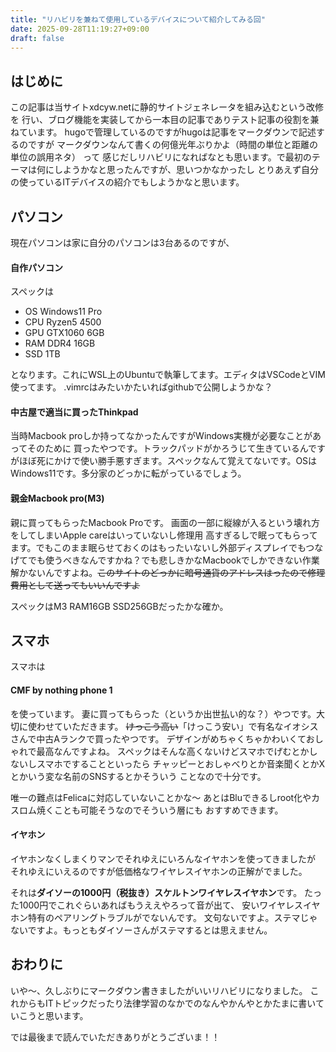 ```yaml
---
title: "リハビリを兼ねて使用しているデバイスについて紹介してみる回"
date: 2025-09-28T11:19:27+09:00
draft: false
---
```


## はじめに
この記事は当サイトxdcyw.netに静的サイトジェネレータを組み込むという改修を
行い、ブログ機能を実装してから一本目の記事でありテスト記事の役割を兼ねています。
hugoで管理しているのですがhugoは記事をマークダウンで記述するのですが
マークダウンなんて書くの何億光年ぶりかよ（時間の単位と距離の単位の誤用ネタ） って
感じだしリハビリになればなとも思います。で最初のテーマは何にしようかなと思ったんですが、思いつかなかったし
とりあえず自分の使っているITデバイスの紹介でもしようかなと思います。

## パソコン
現在パソコンは家に自分のパソコンは3台あるのですが、

#### 自作パソコン
スペックは
- OS Windows11 Pro
 - CPU Ryzen5 4500
 - GPU GTX1060 6GB
- RAM DDR4 16GB
- SSD 1TB

となります。これにWSL上のUbuntuで執筆してます。エディタはVSCodeとVIM使ってます。
.vimrcはみたいかたいればgithubで公開しようかな？

#### 中古屋で適当に買ったThinkpad
当時Macbook proしか持ってなかったんですがWindows実機が必要なことがあってそのために
買ったやつです。トラックパッドがかろうじて生きているんですがほぼ死にかけで使い勝手悪すぎます。スペックなんて覚えてないです。OSはWindows11です。多分家のどっかに転がっているでしょう。

#### 親金Macbook pro(M3)
親に買ってもらったMacbook Proです。
画面の一部に縦線が入るという壊れ方をしてしまいApple careはいっていないし修理用
高すぎるしで眠ってもらってます。でもこのまま眠らせておくのはもったいないし外部ディスプレイでもつなげてでも使うべきなんですかね？でも悲しきかなMacbookでしかできない作業解かないんですよね。~~このサイトのどっかに暗号通貨のアドレスはったので修理費用として送ってもいいんですよ~~

スペックはM3 RAM16GB SSD256GBだったかな確か。

## スマホ
スマホは
#### CMF by nothing phone 1

を使っています。
妻に買ってもらった（というか出世払い的な？）やつです。大切に使わせていただきます。
~~けっこう高い~~「けっこう安い」で有名なイオシスさんで中古Aランクで買ったやつです。
デザインがめちゃくちゃかわいくておしゃれで最高なんですよね。
スペックはそんな高くないけどスマホでげむとかしないしスマホですることといったら
チャッピーとおしゃべりとか音楽聞くとかXとかいう変な名前のSNSするとかそういう
ことなので十分です。

唯一の難点はFelicaに対応していないことかな～
あとはBluできるしroot化やカスロム焼くことも可能そうなのでそういう層にも
おすすめできます。

#### イヤホン
イヤホンなくしまくりマンでそれゆえにいろんなイヤホンを使ってきましたが
それゆえにいえるのですが低価格なワイヤレスイヤホンの正解がでました。

それは**ダイソーの1000円（税抜き）スケルトンワイヤレスイヤホン**です。
たった1000円でこれぐらいあればもうええやろって音が出て、
安いワイヤレスイヤホン特有のペアリングトラブルがでないんです。
文句ないですよ。ステマじゃないですよ。もっともダイソーさんがステマするとは思えません。

## おわりに
いや～、久しぶりにマークダウン書きましたがいいリハビリになりました。
これからもITトピックだったり法律学習のなかでのなんやかんやとかたまに書いていこうと思います。

では最後まで読んでいただきありがとうございま！！